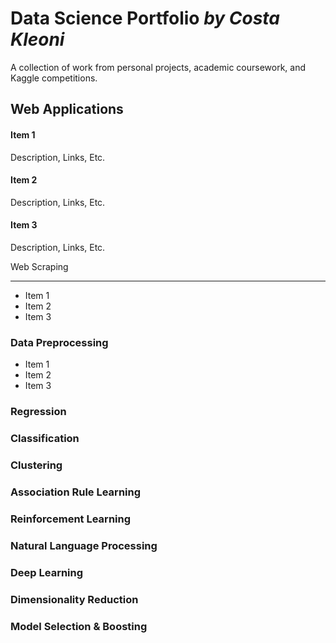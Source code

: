 # Data Science Portfolio *by Costa Kleoni*
A collection of work from personal projects, academic coursework, and Kaggle competitions.

Web Applications
------
#### Item 1
Description, Links, Etc.  
#### Item 2
Description, Links, Etc.  
#### Item 3
Description, Links, Etc.  

Web Scraping
______
* Item 1
* Item 2
* Item 3

### Data Preprocessing
* Item 1
* Item 2
* Item 3
### Regression
### Classification
### Clustering 
### Association Rule Learning
### Reinforcement Learning
### Natural Language Processing
### Deep Learning
### Dimensionality Reduction
### Model Selection & Boosting

